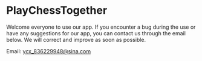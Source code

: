 # PlayChessTogether

Welcome everyone to use our app. If you encounter a bug during the use or have any suggestions for our app, you can contact us through the email below. We will correct and improve as soon as possible.




Email: ycx_836229948@sina.com
